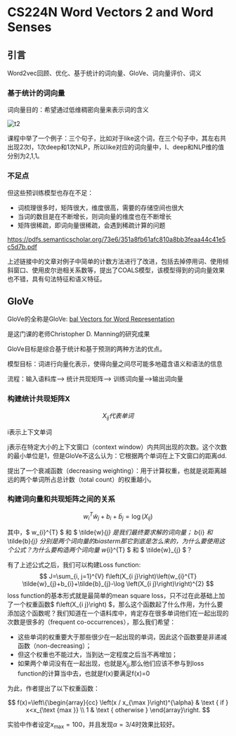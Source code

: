 # CS224N Word Vectors 2 and Word Senses

## 引言

Word2vec回顾、优化、基于统计的词向量、GloVe、词向量评价、词义


### 基于统计的词向量

词向量目的：希望通过低维稠密向量来表示词的含义

![t2](https://img-blog.csdnimg.cn/20200816182731204.png)

课程中举了一个例子：三个句子，比如对于like这个词，在三个句子中，其左右共出现2次I，1次deep和1次NLP，所以like对应的词向量中，I、deep和NLP维的值分别为2,1,1。

### 不足点

但这些预训练模型也存在不足：

- 词梳理很多时，矩阵很大，维度很高，需要的存储空间也很大
- 当词的数目是在不断增长，则词向量的维度也在不断增长 
- 矩阵很稀疏，即词向量很稀疏，会遇到稀疏计算的问题

https://pdfs.semanticscholar.org/73e6/351a8fb61afc810a8bb3feaa44c41e5c5d7b.pdf

上述链接中的文章对例子中简单的计数方法进行了改进，包括去掉停用词、使用倾斜窗口、使用皮尔逊相关系数等，提出了COALS模型，该模型得到的词向量效果也不错，具有句法特征和语义特征。

## GloVe

GloVe的全称是GloVe: [bal ](https://nlp.stanford.edu/projects/glove/)[Ve](https://nlp.stanford.edu/projects/glove/)[ctors for Word Representation](https://nlp.stanford.edu/projects/glove/)

是这门课的老师Christopher D. Manning的研究成果

GloVe目标是综合基于统计和基于预测的两种方法的优点。

模型目标：词进行向量化表示，使得向量之间尽可能多地蕴含语义和语法的信息

流程：输入语料库--> 统计共现矩阵--> 训练词向量-->输出词向量

### 构建统计共现矩阵X

$$
\begin{equation} X_{i j} \end{equation}代表单词
$$

i表示上下文单词

j表示在特定大小的上下文窗口（context window）内共同出现的次数。这个次数的最小单位是1，但是GloVe不这么认为：它根据两个单词在上下文窗口的距离dd.

提出了一个衰减函数（decreasing weighting）：用于计算权重，也就是说距离越远的两个单词所占总计数（total count）的权重越小。



### 构建词向量和共现矩阵之间的关系

$$
\begin{equation}
w_{i}^{T} \tilde{w}_{j}+b_{i}+\tilde{b}_{j}=\log \left(X_{i j}\right)
\end{equation}
$$

其中，$ w_{i}^{T} $ 和 $ \tilde{w}_{j} $是我们最终要求解的词向量；$ b_{i} $和$ \tilde{b}_{j} $分别是两个词向量的bias term
那它到底是怎么来的，为什么要使用这个公式？为什么要构造两个词向量$ w_{i}^{T} $ 和 $ \tilde{w}_{j} $？

有了上述公式之后，我们可以构建Loss function:
$$
J=\sum_{i, j=1}^{V} f\left(X_{i j}\right)\left(w_{i}^{T} \tilde{w}_{j}+b_{i}+\tilde{b}_{j}-\log \left(X_{i j}\right)\right)^{2}
$$
loss function的基本形式就是最简单的mean square loss，只不过在此基础上加了一个权重函数$ f\left(X_{i j}\right) $，那么这个函数起了什么作用，为什么要添加这个函数呢？我们知道在一个语料库中，肯定存在很多单词他们在一起出现的次数是很多的（frequent co-occurrences），那么我们希望：

- 这些单词的权重要大于那些很少在一起出现的单词，因此这个函数要是非递减函数（non-decreasing）；
- 但这个权重也不能过大，当到达一定程度之后当不再增加；
- 如果两个单词没有在一起出现，也就是$X_{i j}$,那么他们应该不参与到loss function的计算当中去，也就是f(x)要满足f(x)=0

为此，作者提出了以下权重函数：


$$
f(x)=\left\{\begin{array}{cc}
\left(x / x_{\max }\right)^{\alpha} & \text { if } x<x_{\text {max }} \\
1 & \text { otherwise }
\end{array}\right.
$$


实验中作者设定$x_{\max }=100$，并且发现$\alpha=3 / 4$时效果比较好。